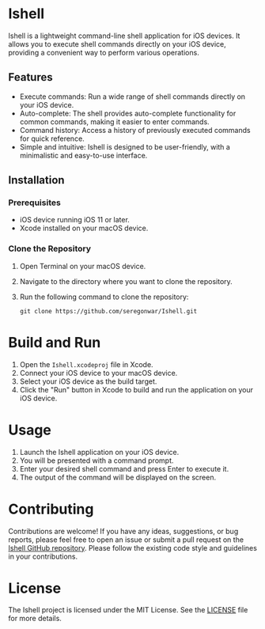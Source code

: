 # Ishell

Ishell is a lightweight command-line shell application for iOS devices. It allows you to execute shell commands directly on your iOS device, providing a convenient way to perform various operations.

## Features

- Execute commands: Run a wide range of shell commands directly on your iOS device.
- Auto-complete: The shell provides auto-complete functionality for common commands, making it easier to enter commands.
- Command history: Access a history of previously executed commands for quick reference.
- Simple and intuitive: Ishell is designed to be user-friendly, with a minimalistic and easy-to-use interface.

## Installation

### Prerequisites

- iOS device running iOS 11 or later.
- Xcode installed on your macOS device.

### Clone the Repository

1. Open Terminal on your macOS device.
2. Navigate to the directory where you want to clone the repository.
3. Run the following command to clone the repository:

   ```shell
   git clone https://github.com/seregonwar/Ishell.git
# Build and Run
1. Open the `Ishell.xcodeproj` file in Xcode.
2. Connect your iOS device to your macOS device.
3. Select your iOS device as the build target.
4. Click the "Run" button in Xcode to build and run the application on your iOS device.

# Usage
1. Launch the Ishell application on your iOS device.
2. You will be presented with a command prompt.
3. Enter your desired shell command and press Enter to execute it.
4. The output of the command will be displayed on the screen.

# Contributing
Contributions are welcome! If you have any ideas, suggestions, or bug reports, please feel free to open an issue or submit a pull request on the [Ishell GitHub repository](https://github.com/seregonwar/Ishell). Please follow the existing code style and guidelines in your contributions.

# License
The Ishell project is licensed under the MIT License. See the [LICENSE](https://github.com/seregonwar/Ishell/blob/main/LICENSE) file for more details.
